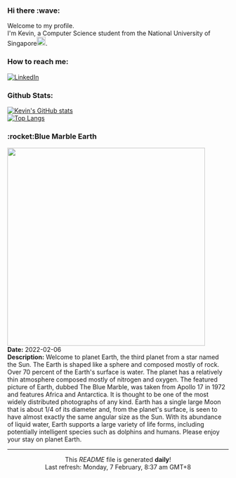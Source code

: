 <h3>Hi there :wave:</h3>

Welcome to my profile.   
I'm Kevin, a Computer Science student from the National University of Singapore<img src="https://img.icons8.com/color/96/000000/singapore-circular.png" width="20px"/>.</p>

<h3>How to reach me: </h3>
<a href="https://www.linkedin.com/in/kevin-foong/"><img alt="LinkedIn" src="https://img.shields.io/badge/linkedin-%230077B5.svg?&style=for-the-badge&logo=linkedin&logoColor=white" /></a> 

<h3>Github Stats: </h3> 

[![Kevin's GitHub stats](https://github-readme-stats.vercel.app/api?username=kevin9foong&theme=tokyonight)](https://github.com/anuraghazra/github-readme-stats) <br/>
[![Top Langs](https://github-readme-stats.vercel.app/api/top-langs/?username=kevin9foong&layout=compact&theme=tokyonight)](https://github.com/anuraghazra/github-readme-stats)

<h3>:rocket:Blue Marble Earth</h3> 
<img width="450" src="https:&#x2F;&#x2F;apod.nasa.gov&#x2F;apod&#x2F;image&#x2F;2202&#x2F;bluemarble_apollo17_3000.jpg" /><br/>
<b>Date:</b> 2022-02-06<br/>
<b>Description:</b> Welcome to planet Earth, the third planet from a star named the Sun.  The Earth is shaped like a sphere and composed mostly of rock.  Over 70 percent of the Earth&#39;s surface is water.  The planet has a relatively thin atmosphere composed mostly of nitrogen and oxygen.  The featured picture of Earth, dubbed The Blue Marble, was taken from Apollo 17 in 1972 and features Africa and Antarctica.  It is thought to be one of the most widely distributed photographs of any kind.  Earth has a single large Moon that is about 1&#x2F;4 of its diameter and, from the planet&#39;s surface, is seen to have almost exactly the same angular size as the Sun.  With its abundance of liquid water, Earth supports a large variety of life forms, including potentially intelligent species such as dolphins and humans.  Please enjoy your stay on planet Earth.<br/>

------------
<p align="center">This <i>README</i> file is generated <b>daily</b>!</br>
Last refresh: Monday, 7 February, 8:37 am GMT+8<br />